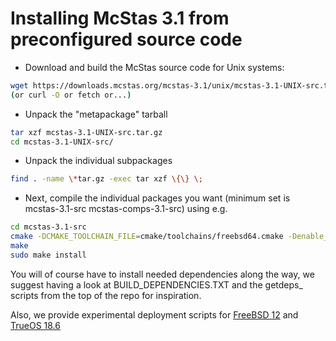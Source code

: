 # Installing McStas 3.1 from preconfigured source code

* Download and build the McStas source code for Unix systems:
```bash
wget https://downloads.mcstas.org/mcstas-3.1/unix/mcstas-3.1-UNIX-src.tar.gz
(or curl -O or fetch or...)
```
* Unpack the "metapackage" tarball
```bash
tar xzf mcstas-3.1-UNIX-src.tar.gz
cd mcstas-3.1-UNIX-src/
```
* Unpack the individual subpackages
```bash
find . -name \*tar.gz -exec tar xzf \{\} \;
```
* Next, compile the individual packages you want (minimum set is mcstas-3.1-src mcstas-comps-3.1-src) using e.g.
```bash
cd mcstas-3.1-src
cmake -DCMAKE_TOOLCHAIN_FILE=cmake/toolchains/freebsd64.cmake -Denable_mcstas=1
make
sudo make install
```

You will of course have to install needed dependencies along the way, we suggest having a look at BUILD_DEPENDENCIES.TXT and the getdeps_ scripts from the top of the repo for inspiration.

Also, we provide experimental deployment scripts for [FreeBSD 12](fetch_install_mcstas-3.1-freebsd.sh) and [TrueOS 18.6](fetch_install_mcstas-3.1-trueos.sh)
